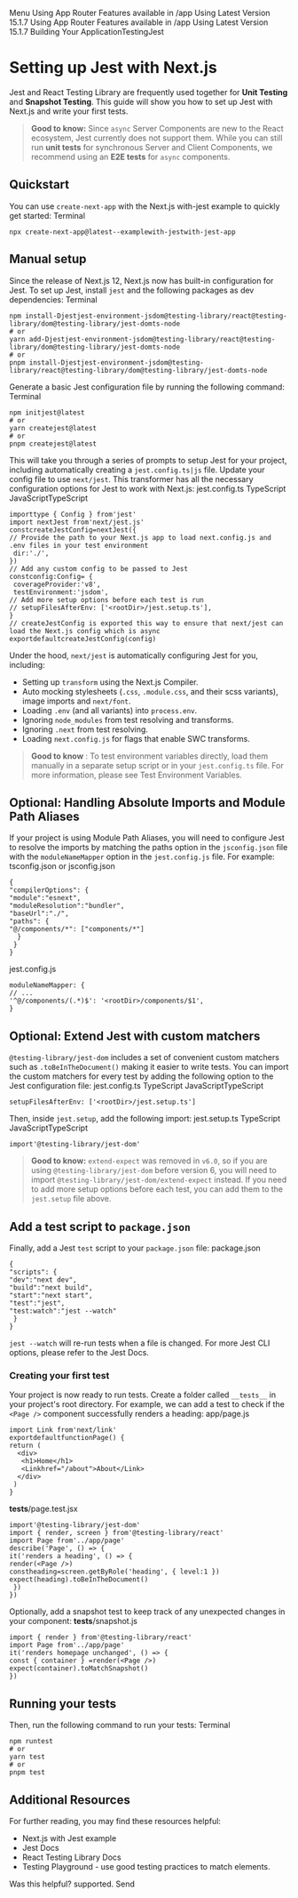 Menu
Using App Router
Features available in /app
Using Latest Version
15.1.7
Using App Router
Features available in /app
Using Latest Version
15.1.7
Building Your ApplicationTestingJest
# Setting up Jest with Next.js
Jest and React Testing Library are frequently used together for **Unit Testing** and **Snapshot Testing**. This guide will show you how to set up Jest with Next.js and write your first tests.
> **Good to know:** Since `async` Server Components are new to the React ecosystem, Jest currently does not support them. While you can still run **unit tests** for synchronous Server and Client Components, we recommend using an **E2E tests** for `async` components.
## Quickstart
You can use `create-next-app` with the Next.js with-jest example to quickly get started:
Terminal
```
npx create-next-app@latest--examplewith-jestwith-jest-app
```

## Manual setup
Since the release of Next.js 12, Next.js now has built-in configuration for Jest.
To set up Jest, install `jest` and the following packages as dev dependencies:
Terminal
```
npm install-Djestjest-environment-jsdom@testing-library/react@testing-library/dom@testing-library/jest-domts-node
# or
yarn add-Djestjest-environment-jsdom@testing-library/react@testing-library/dom@testing-library/jest-domts-node
# or
pnpm install-Djestjest-environment-jsdom@testing-library/react@testing-library/dom@testing-library/jest-domts-node
```

Generate a basic Jest configuration file by running the following command:
Terminal
```
npm initjest@latest
# or
yarn createjest@latest
# or
pnpm createjest@latest
```

This will take you through a series of prompts to setup Jest for your project, including automatically creating a `jest.config.ts|js` file.
Update your config file to use `next/jest`. This transformer has all the necessary configuration options for Jest to work with Next.js:
jest.config.ts
TypeScript
JavaScriptTypeScript
```
importtype { Config } from'jest'
import nextJest from'next/jest.js'
constcreateJestConfig=nextJest({
// Provide the path to your Next.js app to load next.config.js and .env files in your test environment
 dir:'./',
})
// Add any custom config to be passed to Jest
constconfig:Config= {
 coverageProvider:'v8',
 testEnvironment:'jsdom',
// Add more setup options before each test is run
// setupFilesAfterEnv: ['<rootDir>/jest.setup.ts'],
}
// createJestConfig is exported this way to ensure that next/jest can load the Next.js config which is async
exportdefaultcreateJestConfig(config)
```

Under the hood, `next/jest` is automatically configuring Jest for you, including:
  * Setting up `transform` using the Next.js Compiler.
  * Auto mocking stylesheets (`.css`, `.module.css`, and their scss variants), image imports and `next/font`.
  * Loading `.env` (and all variants) into `process.env`.
  * Ignoring `node_modules` from test resolving and transforms.
  * Ignoring `.next` from test resolving.
  * Loading `next.config.js` for flags that enable SWC transforms.


> **Good to know** : To test environment variables directly, load them manually in a separate setup script or in your `jest.config.ts` file. For more information, please see Test Environment Variables.
## Optional: Handling Absolute Imports and Module Path Aliases
If your project is using Module Path Aliases, you will need to configure Jest to resolve the imports by matching the paths option in the `jsconfig.json` file with the `moduleNameMapper` option in the `jest.config.js` file. For example:
tsconfig.json or jsconfig.json
```
{
"compilerOptions": {
"module":"esnext",
"moduleResolution":"bundler",
"baseUrl":"./",
"paths": {
"@/components/*": ["components/*"]
  }
 }
}
```

jest.config.js
```
moduleNameMapper: {
// ...
'^@/components/(.*)$': '<rootDir>/components/$1',
}
```

## Optional: Extend Jest with custom matchers
`@testing-library/jest-dom` includes a set of convenient custom matchers such as `.toBeInTheDocument()` making it easier to write tests. You can import the custom matchers for every test by adding the following option to the Jest configuration file:
jest.config.ts
TypeScript
JavaScriptTypeScript
```
setupFilesAfterEnv: ['<rootDir>/jest.setup.ts']
```

Then, inside `jest.setup`, add the following import:
jest.setup.ts
TypeScript
JavaScriptTypeScript
```
import'@testing-library/jest-dom'
```

> **Good to know:** `extend-expect` was removed in `v6.0`, so if you are using `@testing-library/jest-dom` before version 6, you will need to import `@testing-library/jest-dom/extend-expect` instead.
If you need to add more setup options before each test, you can add them to the `jest.setup` file above.
## Add a test script to `package.json`
Finally, add a Jest `test` script to your `package.json` file:
package.json
```
{
"scripts": {
"dev":"next dev",
"build":"next build",
"start":"next start",
"test":"jest",
"test:watch":"jest --watch"
 }
}
```

`jest --watch` will re-run tests when a file is changed. For more Jest CLI options, please refer to the Jest Docs.
### Creating your first test
Your project is now ready to run tests. Create a folder called `__tests__` in your project's root directory.
For example, we can add a test to check if the `<Page />` component successfully renders a heading:
app/page.js
```
import Link from'next/link'
exportdefaultfunctionPage() {
return (
  <div>
   <h1>Home</h1>
   <Linkhref="/about">About</Link>
  </div>
 )
}
```

__tests__/page.test.jsx
```
import'@testing-library/jest-dom'
import { render, screen } from'@testing-library/react'
import Page from'../app/page'
describe('Page', () => {
it('renders a heading', () => {
render(<Page />)
constheading=screen.getByRole('heading', { level:1 })
expect(heading).toBeInTheDocument()
 })
})
```

Optionally, add a snapshot test to keep track of any unexpected changes in your component:
__tests__/snapshot.js
```
import { render } from'@testing-library/react'
import Page from'../app/page'
it('renders homepage unchanged', () => {
const { container } =render(<Page />)
expect(container).toMatchSnapshot()
})
```

## Running your tests
Then, run the following command to run your tests:
Terminal
```
npm runtest
# or
yarn test
# or
pnpm test
```

## Additional Resources
For further reading, you may find these resources helpful:
  * Next.js with Jest example
  * Jest Docs
  * React Testing Library Docs
  * Testing Playground - use good testing practices to match elements.


Was this helpful?
supported.
Send
